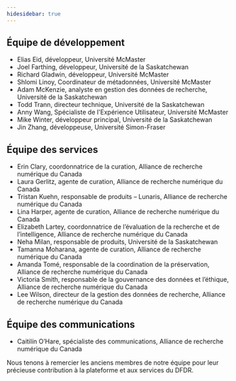 ```yaml
---
hidesidebar: true
---
```

## Équipe de développement

* Elias Eid, développeur, Université McMaster
* Joel Farthing, développeur, Université de la Saskatchewan
* Richard Gladwin, développeur, Université McMaster
* Shlomi Linoy, Coordinateur de métadonnées, Université McMaster
* Adam McKenzie, analyste en gestion des données de recherche, Université de la Saskatchewan
* Todd Trann, directeur technique, Université de la Saskatchewan
* Anny Wang, Spécialiste de l'Expérience Utilisateur, Université McMaster
* Mike Winter, développeur principal, Université de la Saskatchewan
* Jin Zhang, développeuse, Université Simon-Fraser

## Équipe des services

* Erin Clary, coordonnatrice de la curation, Alliance de recherche numérique du Canada
* Laura Gerlitz, agente de curation, Alliance de recherche numérique du Canada
* Tristan Kuehn, responsable de produits – Lunaris, Alliance de recherche numérique du Canada
* Lina Harper, agente de curation, Alliance de recherche numérique du Canada
* Elizabeth Lartey, coordonnatrice de l’évaluation de la recherche et de l’intelligence, Alliance de recherche numérique du Canada
* Neha Milan, responsable de produits, Université de la Saskatchewan
* Tamanna Moharana, agente de curation, Alliance de recherche numérique du Canada
* Amanda Tomé, responsable de la coordination de la préservation, Alliance de recherche numérique du Canada
* Victoria Smith, responsable de la gouvernance des données et l’éthique, Alliance de recherche numérique du Canada
* Lee Wilson, directeur de la gestion des données de recherche, Alliance de recherche numérique du Canada

## Équipe des communications

* Caitilín O’Hare, spécialiste des communications, Alliance de recherche numérique du Canada

Nous tenons à remercier les anciens membres de notre équipe pour leur précieuse contribution à la plateforme et aux services du DFDR.

